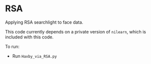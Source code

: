 # RSA
Applying RSA searchlight to face data.

This code currently depends on a private version of `nilearn`, which is included with this code.

To run:
* Run `Haxby_via_RSA.py`

